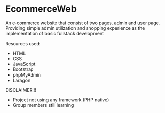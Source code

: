 # EcommerceWeb
An e-commerce website that consist of two pages, admin and user page. Providing simple admin utilization and shopping experience as the implementation of basic fullstack development

Resources used:
- HTML
- CSS
- JavaScript
- Bootstrap
- phpMyAdmin
- Laragon

DISCLAIMER!!!
- Project not using any framework (PHP native)
- Group members still learning